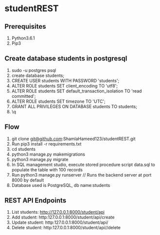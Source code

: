 # studentREST

Prerequisites
--------------
1. Python3.6.1
2. Pip3

Create database students in postgresql
--------------------------------------
1. sudo -u postgres psql
2. create database students; 
3. CREATE USER students WITH PASSWORD 'students'; 
4. ALTER ROLE students SET client_encoding TO 'utf8'; 
5. ALTER ROLE students SET default_transaction_isolation TO 'read committed'; 
6. ALTER ROLE students SET timezone TO 'UTC';
7. GRANT ALL PRIVILEGES ON DATABASE students TO students; 
8. \q

Flow
-----
1. git clone git@github.com:ShamlaHameed123/studentREST.git
2. Run pip3 install -r requirements.txt
3. cd students
4. python3 manage.py makemigrations
5. python3 manage.py migrate
6. In SQL management studio, execute stored procedure script data.sql to populate the table with 100 records
7. Run python3 manage.py runserver // Runs the backend server at port 8000 by default
8. Database used is PostgreSQL, db name:students

REST API Endpoints
-------------------
1. List students: http://127.0.0.1:8000/student/api 
2. Add student: http:127.0.0.1:8000/student/api/create 
3. Update student: http:127.0.0.1:8000/student/api/ 
4. Delete student: http:127.0.0.1:8000/student/api//delete
